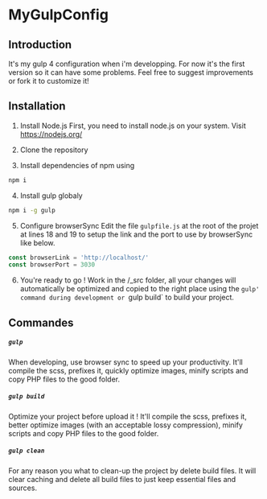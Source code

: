 # MyGulpConfig

## Introduction
It's my gulp 4 configuration when i'm developping.
For now it's the first version so it can have some problems.
Feel free to suggest improvements or fork it to customize it!

## Installation

1. Install Node.js
First, you need to install node.js on your system.
Visit https://nodejs.org/

2. Clone the repository

3. Install dependencies of npm using
```bash
npm i
```

4. Install gulp globaly
```bash
npm i -g gulp
```

5. Configure browserSync
Edit the file `gulpfile.js` at the root of the projet at lines 18 and 19 to setup the link and the port to use by browserSync like below.

```javascript
const browserLink = 'http://localhost/'
const browserPort = 3030
```

6. You're ready to go !
Work in the /_src folder, all your changes will automatically be optimized and copied to the right place using the `gulp' command during development or `gulp build` to build your project.


## Commandes

##### `gulp`
When developing, use browser sync to speed up your productivity.
It'll compile the scss, prefixes it, quickly optimize images, minify scripts and copy PHP files to the good folder.


##### `gulp build`
Optimize your project before upload it !
It'll compile the scss, prefixes it, better optimize images (with an acceptable lossy compression), minify scripts and copy PHP files to the good folder.

##### `gulp clean`
For any reason you what to clean-up the project by delete build files.
It will clear caching and delete all build files to just keep essential files and sources.
